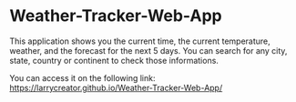 # Weather-Tracker-Web-App
This application shows you the current time, the current temperature, weather, and the forecast for the next 5 days. You can search for any city, state, country or continent to check those informations.

You can access it on the following link: https://larrycreator.github.io/Weather-Tracker-Web-App/
